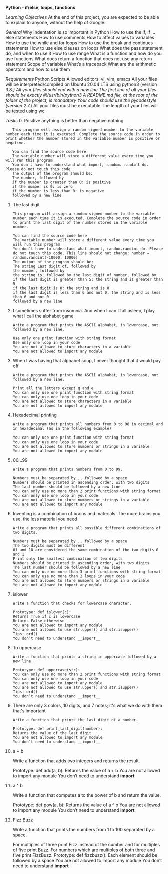 **Python - if/else, loops, functions**

*Learning Objectives*
       At the end of this project, you are expected to be able to explain to anyone, without the help of Google:

*General*
       Why indentation is so important in Python
       How to use the if, if ... else statements
       How to use comments
       How to affect values to variables
       How to use the while and for loops
       How to use the break and continues statements
       How to use else clauses on loops
       What does the pass statement do, and when to use it
       How to use range
       What is a function and how do you use functions
       What does return a function that does not use any return statement
       Scope of variables
       What’s a traceback
       What are the arithmetic operators and how to use them

*Requirements*
       Python Scripts
       Allowed editors: vi, vim, emacs
       All your files will be interpreted/compiled on Ubuntu 20.04 LTS using python3 (version 3.8.*)
       All your files should end with a new line
       The first line of all your files should be exactly #!/usr/bin/python3
       A README.md file, at the root of the folder of the project, is mandatory
       Your code should use the pycodestyle (version 2.7.*)
       All your files must be executable
       The length of your files will be tested using wc


*Tasks*
0. Positive anything is better than negative nothing

       This program will assign a random signed number to the variable number each time it is executed. Complete the source code in order to print whether the number stored in the variable number is positive or negative.

       You can find the source code here
       The variable number will store a different value every time you will run this program
       You don’t have to understand what import, random. randint do. Please do not touch this code
       The output of the program should be:
       The number, followed by
       if the number is greater than 0: is positive
       if the number is 0: is zero
       if the number is less than 0: is negative
       followed by a new line


1. The last digit

       This program will assign a random signed number to the variable number each time it is executed. Complete the source code in order to print the last digit of the number stored in the variable number.

       You can find the source code here
       The variable number will store a different value every time you will run this program
       You don’t have to understand what import, random.randint do. Please do not touch this code. This line should not change: number = random.randint(-10000, 10000)
       The output of the program should be:
       The string Last digit of, followed by
       the number, followed by
       the string is, followed by the last digit of number, followed by
       if the last digit is greater than 5: the string and is greater than 5
       if the last digit is 0: the string and is 0
       if the last digit is less than 6 and not 0: the string and is less than 6 and not 0
       followed by a new line


2. I sometimes suffer from insomnia. And when I can't fall asleep, I play what I call the alphabet game

       Write a program that prints the ASCII alphabet, in lowercase, not followed by a new line.

       Use only one print function with string format
       Use only one loop in your code
       You are not allowed to store characters in a variable
       You are not allowed to import any module


3. When I was having that alphabet soup, I never thought that it would pay off

       Write a program that prints the ASCII alphabet, in lowercase, not followed by a new line.

       Print all the letters except q and e
       You can only use one print function with string format
       You can only use one loop in your code
       You are not allowed to store characters in a variable
       You are not allowed to import any module


4. Hexadecimal printing

       Write a program that prints all numbers from 0 to 98 in decimal and in hexadecimal (as in the following example)

       You can only use one print function with string format
       You can only use one loop in your code
       You are not allowed to store numbers or strings in a variable
       You are not allowed to import any module


5. 00...99

       Write a program that prints numbers from 0 to 99.

       Numbers must be separated by ,, followed by a space
       Numbers should be printed in ascending order, with two digits
       The last number should be followed by a new line
       You can only use no more than 2 print functions with string format
       You can only use one loop in your code
       You are not allowed to store numbers or strings in a variable
       You are not allowed to import any module


6. Inventing is a combination of brains and materials. The more brains you use, the less material you need

       Write a program that prints all possible different combinations of two digits.

       Numbers must be separated by ,, followed by a space
       The two digits must be different
       01 and 10 are considered the same combination of the two digits 0 and 1
       Print only the smallest combination of two digits
       Numbers should be printed in ascending order, with two digits
       The last number should be followed by a new line
       You can only use no more than 3 print functions with string format
       You can only use no more than 2 loops in your code
       You are not allowed to store numbers or strings in a variable
       You are not allowed to import any module


7. islower

       Write a function that checks for lowercase character.

       Prototype: def islower(c):
       Returns True if c is lowercase
       Returns False otherwise
       You are not allowed to import any module
       You are not allowed to use str.upper() and str.isupper()
       Tips: ord()
       You don’t need to understand __import__


8. To uppercase

       Write a function that prints a string in uppercase followed by a new line.

       Prototype: def uppercase(str):
       You can only use no more than 2 print functions with string format
       You can only use one loop in your code
       You are not allowed to import any module
       You are not allowed to use str.upper() and str.isupper()
       Tips: ord()
       You don’t need to understand __import__


9. There are only 3 colors, 10 digits, and 7 notes; it's what we do with them that's important

       Write a function that prints the last digit of a number.

       Prototype: def print_last_digit(number):
       Returns the value of the last digit
       You are not allowed to import any module
       You don’t need to understand __import__


10. a + b

       Write a function that adds two integers and returns the result.

       Prototype: def add(a, b):
       Returns the value of a + b
       You are not allowed to import any module
       You don’t need to understand __import__


11. a ^ b

       Write a function that computes a to the power of b and return the value.

       Prototype: def pow(a, b):
       Returns the value of a ^ b
       You are not allowed to import any module
       You don’t need to understand __import__


12. Fizz Buzz

       Write a function that prints the numbers from 1 to 100 separated by a space.

       For multiples of three print Fizz instead of the number and for multiples of five print Buzz.
       For numbers which are multiples of both three and five print FizzBuzz.
       Prototype: def fizzbuzz():
       Each element should be followed by a space
       You are not allowed to import any module
       You don’t need to understand __import__


